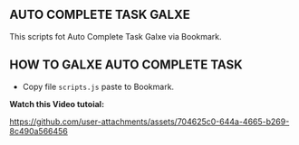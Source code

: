 ## AUTO COMPLETE TASK GALXE
This scripts fot Auto Complete Task Galxe via Bookmark.


## HOW TO GALXE AUTO COMPLETE TASK

- Copy file `scripts.js` paste to Bookmark.

**Watch this Video tutoial:**

https://github.com/user-attachments/assets/704625c0-644a-4665-b269-8c490a566456
